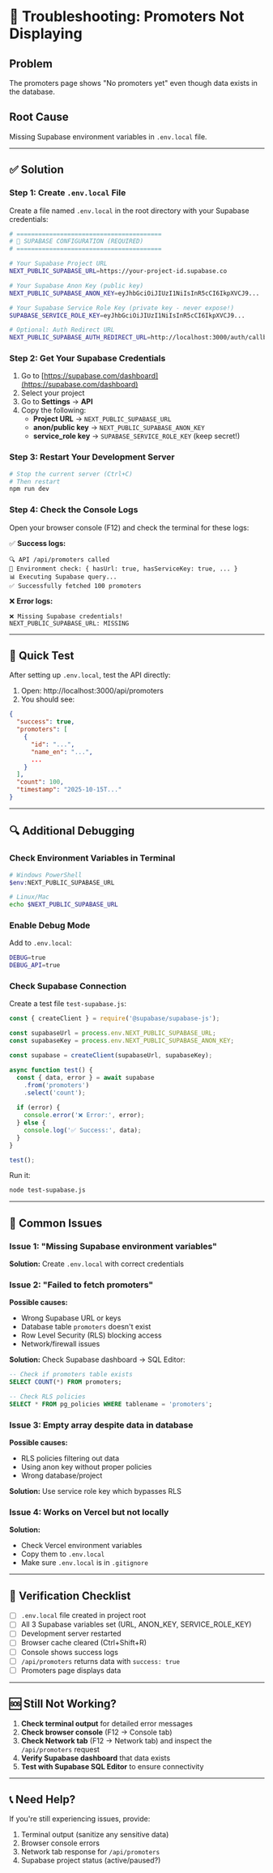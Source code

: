 # 🔧 Troubleshooting: Promoters Not Displaying

## Problem
The promoters page shows "No promoters yet" even though data exists in the database.

## Root Cause
Missing Supabase environment variables in `.env.local` file.

---

## ✅ Solution

### Step 1: Create `.env.local` File

Create a file named `.env.local` in the root directory with your Supabase credentials:

```bash
# ========================================
# 🔑 SUPABASE CONFIGURATION (REQUIRED)
# ========================================

# Your Supabase Project URL
NEXT_PUBLIC_SUPABASE_URL=https://your-project-id.supabase.co

# Your Supabase Anon Key (public key)
NEXT_PUBLIC_SUPABASE_ANON_KEY=eyJhbGciOiJIUzI1NiIsInR5cCI6IkpXVCJ9...

# Your Supabase Service Role Key (private key - never expose!)
SUPABASE_SERVICE_ROLE_KEY=eyJhbGciOiJIUzI1NiIsInR5cCI6IkpXVCJ9...

# Optional: Auth Redirect URL
NEXT_PUBLIC_SUPABASE_AUTH_REDIRECT_URL=http://localhost:3000/auth/callback
```

### Step 2: Get Your Supabase Credentials

1. Go to [https://supabase.com/dashboard](https://supabase.com/dashboard)
2. Select your project
3. Go to **Settings** → **API**
4. Copy the following:
   - **Project URL** → `NEXT_PUBLIC_SUPABASE_URL`
   - **anon/public key** → `NEXT_PUBLIC_SUPABASE_ANON_KEY`
   - **service_role key** → `SUPABASE_SERVICE_ROLE_KEY` (keep secret!)

### Step 3: Restart Your Development Server

```bash
# Stop the current server (Ctrl+C)
# Then restart
npm run dev
```

### Step 4: Check the Console Logs

Open your browser console (F12) and check the terminal for these logs:

✅ **Success logs:**
```
🔍 API /api/promoters called
🔑 Environment check: { hasUrl: true, hasServiceKey: true, ... }
📊 Executing Supabase query...
✅ Successfully fetched 100 promoters
```

❌ **Error logs:**
```
❌ Missing Supabase credentials!
NEXT_PUBLIC_SUPABASE_URL: MISSING
```

---

## 🧪 Quick Test

After setting up `.env.local`, test the API directly:

1. Open: http://localhost:3000/api/promoters
2. You should see:
```json
{
  "success": true,
  "promoters": [
    {
      "id": "...",
      "name_en": "...",
      ...
    }
  ],
  "count": 100,
  "timestamp": "2025-10-15T..."
}
```

---

## 🔍 Additional Debugging

### Check Environment Variables in Terminal

```bash
# Windows PowerShell
$env:NEXT_PUBLIC_SUPABASE_URL

# Linux/Mac
echo $NEXT_PUBLIC_SUPABASE_URL
```

### Enable Debug Mode

Add to `.env.local`:
```bash
DEBUG=true
DEBUG_API=true
```

### Check Supabase Connection

Create a test file `test-supabase.js`:

```javascript
const { createClient } = require('@supabase/supabase-js');

const supabaseUrl = process.env.NEXT_PUBLIC_SUPABASE_URL;
const supabaseKey = process.env.NEXT_PUBLIC_SUPABASE_ANON_KEY;

const supabase = createClient(supabaseUrl, supabaseKey);

async function test() {
  const { data, error } = await supabase
    .from('promoters')
    .select('count');
  
  if (error) {
    console.error('❌ Error:', error);
  } else {
    console.log('✅ Success:', data);
  }
}

test();
```

Run it:
```bash
node test-supabase.js
```

---

## 📝 Common Issues

### Issue 1: "Missing Supabase environment variables"
**Solution:** Create `.env.local` with correct credentials

### Issue 2: "Failed to fetch promoters"
**Possible causes:**
- Wrong Supabase URL or keys
- Database table `promoters` doesn't exist
- Row Level Security (RLS) blocking access
- Network/firewall issues

**Solution:** Check Supabase dashboard → SQL Editor:
```sql
-- Check if promoters table exists
SELECT COUNT(*) FROM promoters;

-- Check RLS policies
SELECT * FROM pg_policies WHERE tablename = 'promoters';
```

### Issue 3: Empty array despite data in database
**Possible causes:**
- RLS policies filtering out data
- Using anon key without proper policies
- Wrong database/project

**Solution:** Use service role key which bypasses RLS

### Issue 4: Works on Vercel but not locally
**Solution:** 
- Check Vercel environment variables
- Copy them to `.env.local`
- Make sure `.env.local` is in `.gitignore`

---

## 🎯 Verification Checklist

- [ ] `.env.local` file created in project root
- [ ] All 3 Supabase variables set (URL, ANON_KEY, SERVICE_ROLE_KEY)
- [ ] Development server restarted
- [ ] Browser cache cleared (Ctrl+Shift+R)
- [ ] Console shows success logs
- [ ] `/api/promoters` returns data with `success: true`
- [ ] Promoters page displays data

---

## 🆘 Still Not Working?

1. **Check terminal output** for detailed error messages
2. **Check browser console** (F12 → Console tab)
3. **Check Network tab** (F12 → Network tab) and inspect the `/api/promoters` request
4. **Verify Supabase dashboard** that data exists
5. **Test with Supabase SQL Editor** to ensure connectivity

---

## 📞 Need Help?

If you're still experiencing issues, provide:
1. Terminal output (sanitize any sensitive data)
2. Browser console errors
3. Network tab response for `/api/promoters`
4. Supabase project status (active/paused?)

